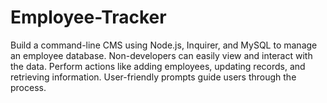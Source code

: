 # Employee-Tracker
Build a command-line CMS using Node.js, Inquirer, and MySQL to manage an employee database. Non-developers can easily view and interact with the data. Perform actions like adding employees, updating records, and retrieving information. User-friendly prompts guide users through the process.
